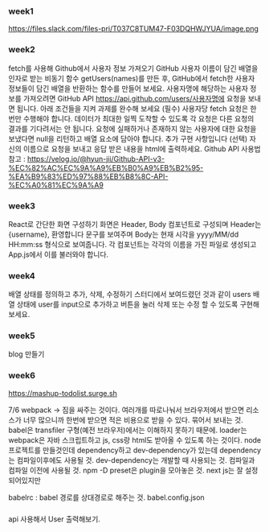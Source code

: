 ### week1

https://files.slack.com/files-pri/T037C8TUM47-F03DQHWJYUA/image.png

### week2

fetch를 사용해 Github에서 사용자 정보 가져오기
GitHub 사용자 이름이 담긴 배열을 인자로 받는 비동기 함수 getUsers(names)를 만든 후, GitHub에서 fetch한 사용자 정보들이 담긴 배열을 반환하는 함수를 만들어 보세요.
사용자명에 해당하는 사용자 정보를 가져오려면 GitHub API https://api.github.com/users/사용자명에 요청을 보내면 됩니다.
아래 조건들을 지켜 과제를 완수해 보세요 (필수)
사용자당 fetch 요청은 한 번만 수행해야 합니다.
데이터가 최대한 일찍 도착할 수 있도록 각 요청은 다른 요청의 결과를 기다려서는 안 됩니다.
요청에 실패하거나 존재하지 않는 사용자에 대한 요청을 보냈다면 null을 리턴하고 배열 요소에 담아야 합니다.
추가 구현 사항입니다 (선택)
자신의 이름으로 요청을 보내고 응답 받은 내용을 html에 출력하세요.
Github API 사용법 참고 : https://velog.io/@hyun-jii/Github-API-v3-%EC%82%AC%EC%9A%A9%EB%B0%A9%EB%B2%95-%EA%B9%83%ED%97%88%EB%B8%8C-API-%EC%A0%81%EC%9A%A9

### week3

React로 간단한 화면 구성하기
화면은 Header, Body 컴포넌트로 구성되며
Header는 {username}, 환영합니다 문구를 보여주며
Body는 현재 시각을 yyyy/MM/dd HH:mm:ss 형식으로 보여줍니다.
각 컴포넌트는 각각의 이름을 가진 파일로 생성되고
App.js에서 이를 불러와야 합니다.

### week4

배열 상태를 정의하고 추가, 삭제, 수정하기
스터디에서 보여드렸던 것과 같이 users 배열 상태에 user를 input으로 추가하고
버튼을 눌러 삭제 또는 수정 할 수 있도록 구현해보세요.

### week5

blog 만들기

### week6

https://mashup-todolist.surge.sh

7/6
webpack -> 짐을 싸주는 것이다. 여러개를 따로나눠서 브라우저에서 받으면 리소스가 너무 많으니까 한번에 받으면 적은 비용으로 받을 수 있다. 묶어서 보내는 것.
babel은 transfiler 구형(예전 브라우저)에서는 이해하지 못하기 때문에.
loader는 webpack은 자바 스크립트하고 js, css랑 html도 받아올 수 있도록 하는 것이다.
node 프로젝트를 만들것인데 dependency하고 dev-dependency가 있는데 dependency는 컴파일이후에도 사용될 것. dev-dependency는 개발할 때 사용되는 것. 컴파일과 컴파일 이전에 사용될 것. npm -D
preset은 plugin을 모아놓은 것.
next js는 잘 설정되어있지만

babelrc : babel 경로를 상대경로로 해주는 것.
babel.config.json

###

api 사용해서 User 출력해보기.
